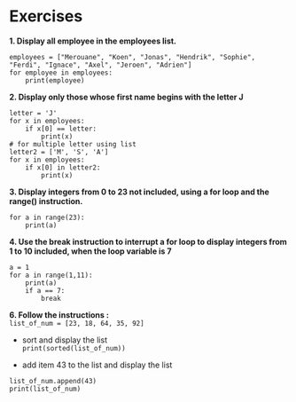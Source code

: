 # Exercises
**1. Display all employee in the employees list.**</br>
```
employees = ["Merouane", "Koen", "Jonas", "Hendrik", "Sophie", "Ferdi", "Ignace", "Axel", "Jeroen", "Adrien"]
for employee in employees:
    print(employee)
```
**2. Display only those whose first name begins with the letter J**
```
letter = 'J'
for x in employees:
    if x[0] == letter:
        print(x)
# for multiple letter using list
letter2 = ['M', 'S', 'A']
for x in employees:
    if x[0] in letter2:
        print(x)
```
**3. Display integers from 0 to 23 not included, using a for loop and the range() instruction.**
```
for a in range(23):
    print(a)
```
**4. Use the break instruction to interrupt a for loop to display integers from 1 to 10 included, when the loop variable is 7**
```
a = 1
for a in range(1,11):
    print(a)
    if a == 7:
        break
```

**6. Follow the instructions :**</br>
`list_of_num = [23, 18, 64, 35, 92]`
  * sort and display the list</br>
`print(sorted(list_of_num))`

  * add item 43 to the list and display the list</br>
```
list_of_num.append(43)
print(list_of_num)
```
